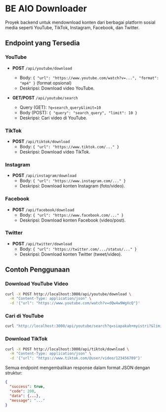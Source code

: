 # BE AIO Downloader

Proyek backend untuk mendownload konten dari berbagai platform sosial media seperti YouTube, TikTok, Instagram, Facebook, dan Twitter.

## Endpoint yang Tersedia

### YouTube
- **POST** `/api/youtube/download`
  - Body: `{ "url": "https://www.youtube.com/watch?v=...", "format": "mp4" }` (format opsional)
  - Deskripsi: Download video YouTube.

- **GET/POST** `/api/youtube/search`
  - Query (GET): `?q=search_query&limit=10`
  - Body (POST): `{ "query": "search_query", "limit": 10 }`
  - Deskripsi: Cari video di YouTube.

### TikTok
- **POST** `/api/tiktok/download`
  - Body: `{ "url": "https://www.tiktok.com/..." }`
  - Deskripsi: Download video TikTok.

### Instagram
- **POST** `/api/instagram/download`
  - Body: `{ "url": "https://www.instagram.com/..." }`
  - Deskripsi: Download konten Instagram (foto/video).

### Facebook
- **POST** `/api/facebook/download`
  - Body: `{ "url": "https://www.facebook.com/..." }`
  - Deskripsi: Download konten Facebook (video/post).

### Twitter
- **POST** `/api/twitter/download`
  - Body: `{ "url": "https://twitter.com/.../status/..." }`
  - Deskripsi: Download konten Twitter (tweet/video).


## Contoh Penggunaan

### Download YouTube Video
```bash
curl -X POST http://localhost:3000/api/youtube/download \
  -H "Content-Type: application/json" \
  -d '{"url": "https://www.youtube.com/watch?v=dQw4w9WgXcQ"}'
```

### Cari di YouTube
```bash
curl "http://localhost:3000/api/youtube/search?q=siapakah+myistri?&limit=5"
```

### Download TikTok
```bash
curl -X POST http://localhost:3000/api/tiktok/download \
  -H "Content-Type: application/json" \
  -d '{"url": "https://www.tiktok.com/@user/video/123456789"}'
```

Semua endpoint mengembalikan response dalam format JSON dengan struktur:
```json
{
  "success": true,
  "code": 200,
  "data": {...},
  "message": "..."
}
```